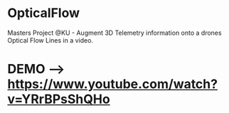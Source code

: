 # OpticalFlow
Masters Project @KU - Augment 3D Telemetry information onto a drones Optical Flow Lines in a video.

# DEMO --> https://www.youtube.com/watch?v=YRrBPsShQHo
